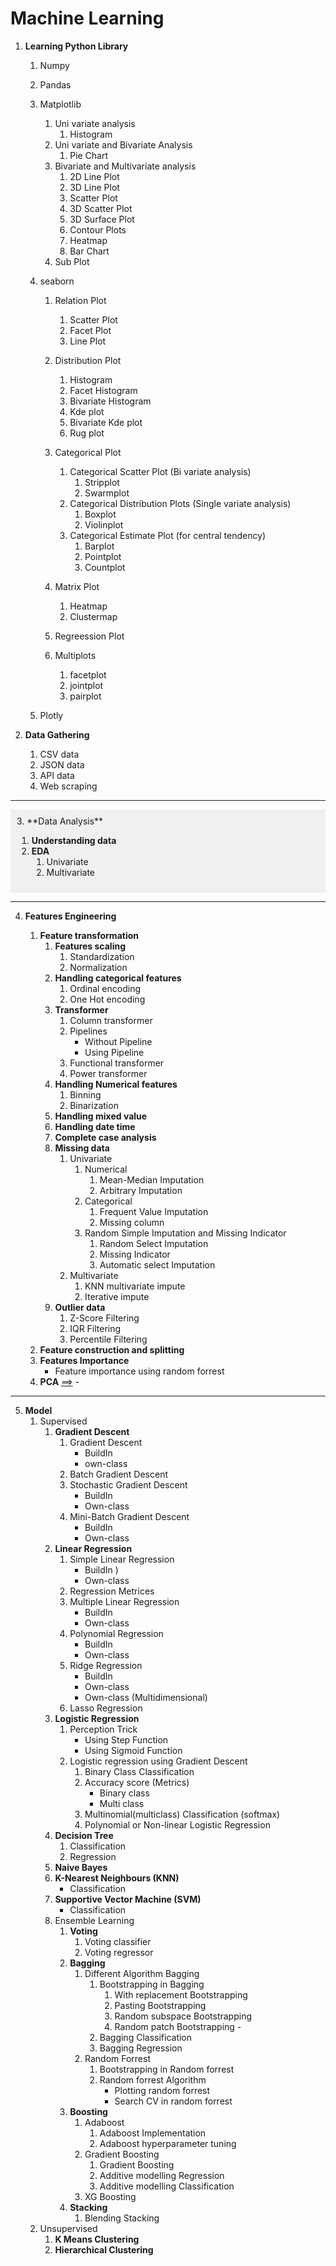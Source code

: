 # Machine Learning

1. **Learning Python Library**

   1. Numpy
   2. Pandas
   3. Matplotlib

      1. Uni variate analysis
         1. Histogram
      2. Uni variate and Bivariate Analysis
         1. Pie Chart
      3. Bivariate and Multivariate analysis
         1. 2D Line Plot
         2. 3D Line Plot
         3. Scatter Plot
         4. 3D Scatter Plot
         5. 3D Surface Plot
         6. Contour Plots
         7. Heatmap
         8. Bar Chart
      4. Sub Plot
   4. seaborn

      1. Relation Plot

         1. Scatter Plot
         2. Facet Plot
         3. Line Plot
      2. Distribution Plot

         1. Histogram
         2. Facet Histogram
         3. Bivariate Histogram
         4. Kde plot
         5. Bivariate Kde plot
         6. Rug plot
      3. Categorical Plot

         1. Categorical Scatter Plot (Bi variate analysis)
            1. Stripplot
            2. Swarmplot
         2. Categorical Distribution Plots (Single variate analysis)
            1. Boxplot
            2. Violinplot
         3. Categorical Estimate Plot (for central tendency)
            1. Barplot
            2. Pointplot
            3. Countplot
      4. Matrix Plot

         1. Heatmap
         2. Clustermap
      5. Regreession Plot
      6. Multiplots

         1. facetplot
         2. jointplot
         3. pairplot
   5. Plotly

</div>

2. **Data Gathering**

   1. CSV data
   2. JSON data
   3. API data
   4. Web scraping

<hr>

<div style="background-color: #f0f0f0; padding: 10px;">
3. **Data Analysis**

1. **Understanding data**
2. **EDA**
   1. Univariate
   2. Multivariate

</div>

<hr>

4. **Features Engineering**

   1. **Feature transformation**
      1. **Features scaling**
         1. Standardization
         2. Normalization
      2. **Handling categorical features**
         1. Ordinal encoding
         2. One Hot encoding
      3. **Transformer**
         1. Column transformer
         2. Pipelines
            - Without Pipeline
            - Using Pipeline
         3. Functional transformer
         4. Power transformer
      4. **Handling Numerical features**
         1. Binning
         2. Binarization
      5. **Handling mixed value**
      6. **Handling date time**
      7. **Complete case analysis**
      8. **Missing data**
         1. Univariate
            1. Numerical
               1. Mean-Median Imputation
               2. Arbitrary Imputation
            2. Categorical
               1. Frequent Value Imputation
               2. Missing column
            3. Random Simple Imputation and Missing Indicator
               1. Random Select Imputation
               2. Missing Indicator
               3. Automatic select Imputation
         2. Multivariate
            1. KNN multivariate impute
            2. Iterative impute
      9. **Outlier data**
         1. Z-Score Filtering
         2. IQR Filtering
         3. Percentile Filtering
   2. **Feature construction and splitting**
   3. **Features Importance**
      - Feature importance using random forrest
   4. **PCA** [==&gt;](4_Feature_Engineering/) -

<hr>

5. **Model**
   1. Supervised
      1. **Gradient Descent**
         1. Gradient Descent
            - BuildIn
            - own-class
         2. Batch Gradient Descent
         3. Stochastic Gradient Descent
            - BuildIn
            - Own-class
         4. Mini-Batch Gradient Descent
            - BuildIn
            - Own-class
      2. **Linear Regression**
         1. Simple Linear Regression
            - BuildIn )
            - Own-class
         2. Regression Metrices
         3. Multiple Linear Regression
            - BuildIn
            - Own-class
         4. Polynomial Regression
            - BuildIn
            - Own-class
         5. Ridge Regression
            - BuildIn
            - Own-class
            - Own-class (Multidimensional)
         6. Lasso Regression
      3. **Logistic Regression**
         1. Perception Trick
            - Using Step Function
            - Using Sigmoid Function
         2. Logistic regression using Gradient Descent
            1. Binary Class Classification
            2. Accuracy score (Metrics)
               - Binary class
               - Multi class
            3. Multinomial(multiclass) Classification (softmax)
            4. Polynomial or Non-linear Logistic Regression
      4. **Decision Tree**
         1. Classification
         2. Regression
      5. **Naive Bayes**
      6. **K-Nearest Neighbours (KNN)**
         - Classification
      7. **Supportive Vector Machine (SVM)**
         - Classification
      8. Ensemble Learning
         1. **Voting**
            1. Voting classifier
            2. Voting regressor
         2. **Bagging**
            1. Different Algorithm Bagging
               1. Bootstrapping in Bagging
                  1. With replacement Bootstrapping
                  2. Pasting Bootstrapping
                  3. Random subspace Bootstrapping
                  4. Random patch Bootstrapping  -
               2. Bagging Classification
               3. Bagging Regression
            2. Random Forrest
               1. Bootstrapping in Random forrest
               2. Random forrest Algorithm
                  - Plotting random forrest
                  - Search CV in random forrest
         3. **Boosting**
            1. Adaboost
               1. Adaboost Implementation
               2. Adaboost hyperparameter tuning
            2. Gradient Boosting
               1. Gradient Boosting
               2. Additive modelling Regression
               3. Additive modelling Classification
            3. XG Boosting
         4. **Stacking**
            1. Blending Stacking
   2. Unsupervised
      1. **K Means Clustering**
      2. **Hierarchical Clustering**
